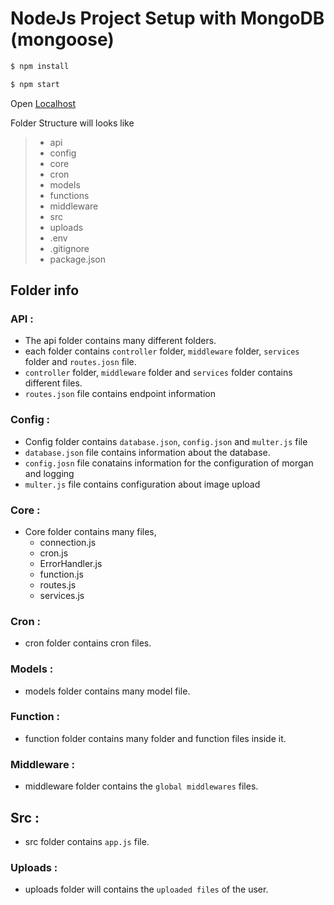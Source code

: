 # NodeJs Project Setup with MongoDB (mongoose)

```bash
$ npm install
```

```bash
$ npm start
```
Open [Localhost](http:localhost:3000)

Folder Structure will looks like 
> * api
> * config
> * core
> * cron
> * models
> * functions
> * middleware
> * src
> * uploads
> * .env
> * .gitignore
> * package.json


## Folder info

### API :
- The api folder contains many different folders.
- each folder contains `controller` folder, `middleware` folder, `services` folder and `routes.josn` file.
- `controller` folder, `middleware` folder and `services` folder contains different files.
- `routes.json` file contains endpoint information

### Config :
- Config folder contains `database.json`, `config.json` and `multer.js` file
- `database.json` file contains information about the database.
- `config.josn` file conatains information for the configuration of morgan and logging
- `multer.js` file contains configuration about image upload

### Core :
- Core folder contains many files,
    - connection.js
    - cron.js
    - ErrorHandler.js
    - function.js
    - routes.js
    - services.js

### Cron :
- cron folder contains cron files.

 ### Models :
 - models folder contains many model file.

 ### Function :
 - function folder contains many folder and function files inside it.

 ### Middleware :
 - middleware folder contains the `global middlewares` files.

 ## Src :
- src folder contains `app.js` file.

 ### Uploads :
 - uploads folder will contains the `uploaded files` of the user.
